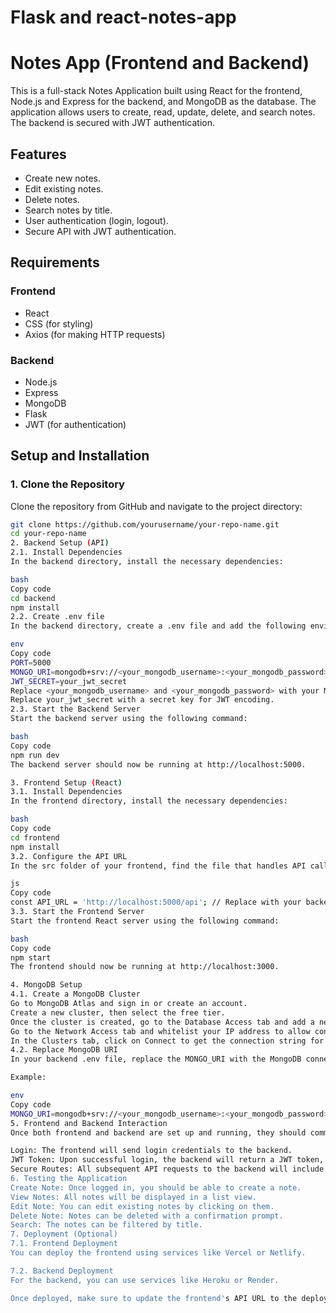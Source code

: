 # Flask and react-notes-app
 
# Notes App (Frontend and Backend)

This is a full-stack Notes Application built using React for the frontend, Node.js and Express for the backend, and MongoDB as the database. The application allows users to create, read, update, delete, and search notes. The backend is secured with JWT authentication.

## Features
- Create new notes.
- Edit existing notes.
- Delete notes.
- Search notes by title.
- User authentication (login, logout).
- Secure API with JWT authentication.

## Requirements

### Frontend
- React
-  CSS (for styling)
- Axios (for making HTTP requests)

### Backend
- Node.js
- Express
- MongoDB
- Flask
- JWT (for authentication)

## Setup and Installation

### 1. Clone the Repository

Clone the repository from GitHub and navigate to the project directory:

```bash
git clone https://github.com/yourusername/your-repo-name.git
cd your-repo-name
2. Backend Setup (API)
2.1. Install Dependencies
In the backend directory, install the necessary dependencies:

bash
Copy code
cd backend
npm install
2.2. Create .env file
In the backend directory, create a .env file and add the following environment variables:

env
Copy code
PORT=5000
MONGO_URI=mongodb+srv://<your_mongodb_username>:<your_mongodb_password>@cluster0.mongodb.net/notesdb?retryWrites=true&w=majority
JWT_SECRET=your_jwt_secret
Replace <your_mongodb_username> and <your_mongodb_password> with your MongoDB Atlas credentials.
Replace your_jwt_secret with a secret key for JWT encoding.
2.3. Start the Backend Server
Start the backend server using the following command:

bash
Copy code
npm run dev
The backend server should now be running at http://localhost:5000.

3. Frontend Setup (React)
3.1. Install Dependencies
In the frontend directory, install the necessary dependencies:

bash
Copy code
cd frontend
npm install
3.2. Configure the API URL
In the src folder of your frontend, find the file that handles API calls (e.g., api.js or axios.js) and configure the base URL for the API:

js
Copy code
const API_URL = 'http://localhost:5000/api'; // Replace with your backend API URL if hosted elsewhere
3.3. Start the Frontend Server
Start the frontend React server using the following command:

bash
Copy code
npm start
The frontend should now be running at http://localhost:3000.

4. MongoDB Setup
4.1. Create a MongoDB Cluster
Go to MongoDB Atlas and sign in or create an account.
Create a new cluster, then select the free tier.
Once the cluster is created, go to the Database Access tab and add a new database user with appropriate permissions (read and write).
Go to the Network Access tab and whitelist your IP address to allow connections from your machine.
In the Clusters tab, click on Connect to get the connection string for your cluster. Copy the connection string and update it in your .env file.
4.2. Replace MongoDB URI
In your backend .env file, replace the MONGO_URI with the MongoDB connection string you copied from Atlas.

Example:

env
Copy code
MONGO_URI=mongodb+srv://<your_mongodb_username>:<your_mongodb_password>@cluster0.mongodb.net/notesdb?retryWrites=true&w=majority
5. Frontend and Backend Interaction
Once both frontend and backend are set up and running, they should communicate as follows:

Login: The frontend will send login credentials to the backend.
JWT Token: Upon successful login, the backend will return a JWT token, which the frontend will store in localStorage.
Secure Routes: All subsequent API requests to the backend will include the JWT token in the Authorization header to verify the user's identity.
6. Testing the Application
Create Note: Once logged in, you should be able to create a note.
View Notes: All notes will be displayed in a list view.
Edit Note: You can edit existing notes by clicking on them.
Delete Note: Notes can be deleted with a confirmation prompt.
Search: The notes can be filtered by title.
7. Deployment (Optional)
7.1. Frontend Deployment
You can deploy the frontend using services like Vercel or Netlify.

7.2. Backend Deployment
For the backend, you can use services like Heroku or Render.

Once deployed, make sure to update the frontend's API URL to the deployed backend URL.
